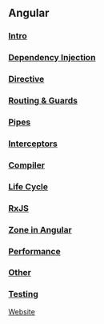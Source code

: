 ## Angular

### [Intro](./Angular/Intro)
### [Dependency Injection](./Angular/di)
### [Directive](./Angular/directive)
### [Routing & Guards](./Angular/routing)
### [Pipes](./Angular/pipes)
### [Interceptors](./Angular/interceptors)
### [Compiler](./Angular/compiler)
### [Life Cycle](./Angular/lifecycle)
### [RxJS](./Angular/rxjs)
### [Zone in Angular](./Angular/zone)
### [Performance](./Angular/performance)
### [Other](./Angular/other)
### [Testing](./Angular/testing)



[Website](https://sandeshkota.github.io/knowledge/)
